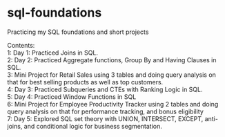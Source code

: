 # sql-foundations
Practicing my SQL foundations and short projects

Contents:  
    1: Day 1: Practiced Joins in SQL.  
    2: Day 2: Practiced Aggregate functions, Group By and Having Clauses in SQL.  
    3: Mini Project for Retail Sales using 3 tables and doing query analysis on that for best selling products as well as top customers.  
    4: Day 3: Practiced Subqueries and CTEs with Ranking Logic in SQL.  
    5: Day 4: Practiced Window Functions in SQL  
    6: Mini Project for Employee Productivity Tracker using 2 tables and doing query analysis on that for performance tracking, and bonus eligibility  
    7: Day 5: Explored SQL set theory with UNION, INTERSECT, EXCEPT, anti-joins, and conditional logic for business segmentation.  
    
    